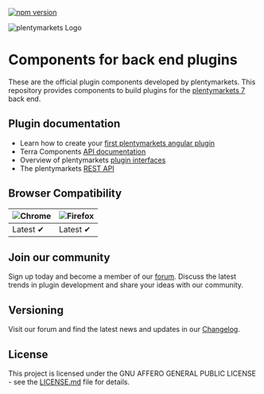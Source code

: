 [![npm version](https://badge.fury.io/js/%40plentymarkets%2Fterra-components.svg)](https://badge.fury.io/js/%40plentymarkets%2Fterra-components)

![plentymarkets Logo](http://www.plentymarkets.eu/layout/pm/images/logo/plentymarkets-logo.jpg)

# Components for back end plugins

These are the official plugin components developed by plentymarkets. This repository provides components to build plugins for the [plentymarkets 7](https://www.plentymarkets.eu/tour/) back end.

## Plugin documentation
- Learn how to create your [first plentymarkets angular plugin](https://developers.plentymarkets.com/tutorials/angular-plugin)
- Terra Components [API documentation](https://developers.plentymarkets.com/terra-doc/components)
- Overview of plentymarkets [plugin interfaces](https://developers.plentymarkets.com/dev-doc/basics#guide-interface)
- The plentymarkets [REST API](https://developers.plentymarkets.com/rest-doc/introduction)

## Browser Compatibility

| ![Chrome](https://raw.github.com/alrra/browser-logos/master/src/chrome/chrome_48x48.png) | ![Firefox](https://raw.github.com/alrra/browser-logos/master/src/firefox/firefox_48x48.png) | 
| ---------------------------------------------------------------------------------------- | ------------------------------------------------------------------------------------------- | 
| Latest ✔                                                                                 | Latest ✔                                                                                    | 


## Join our community

Sign up today and become a member of our [forum](https://forum.plentymarkets.com/c/plugin-entwicklung/plugin-backend-ui). Discuss the latest trends in plugin development and share your ideas with our community.

## Versioning

Visit our forum and find the latest news and updates in our [Changelog](https://github.com/plentymarkets/terra-components/blob/master/CHANGELOG.md).

## License

This project is licensed under the GNU AFFERO GENERAL PUBLIC LICENSE - see the [LICENSE.md](/LICENSE.md) file for details. 
